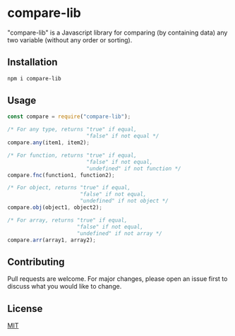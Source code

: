 # compare-lib

"compare-lib" is a Javascript library for comparing (by containing data) any two variable (without any order or sorting).

## Installation

```bash
npm i compare-lib
```

## Usage

```javascript
const compare = require("compare-lib");

/* For any type, returns "true" if equal,
                         "false" if not equal */
compare.any(item1, item2);

/* For function, returns "true" if equal,
                         "false" if not equal,
                         "undefined" if not function */
compare.fnc(function1, function2);

/* For object, returns "true" if equal,
                       "false" if not equal,
                       "undefined" if not object */
compare.obj(object1, object2);

/* For array, returns "true" if equal,
                      "false" if not equal,
                      "undefined" if not array */
compare.arr(array1, array2);
```

## Contributing

Pull requests are welcome. For major changes, please open an issue first to discuss what you would like to change.

## License

[MIT](https://choosealicense.com/licenses/mit/)
